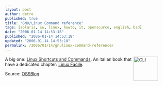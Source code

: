 ```yaml
---
layout: post
author: detro
published: true
title: "GNU/Linux Command reference"
tags: [solaris, sw, linux, howto, it, opensource, english, bsd]
date: "2006-01-14 14:53:18"
published: "2006-01-14 14:53:18"
updated: "2006-01-14 14:53:18"
permalink: /2006/01/14/gnulinux-command-reference/
---
```


<img width="80" align="right" src="http://www.ossblog.it/uploads/terminal.png" alt="CLI" />
A big one: <a target="_new" href="http://www.unixguide.net/linux/linuxshortcuts.shtml">Linux Shortcuts and Commands</a>.
An italian book that have a dedicated chapter: <a target="_new" href="http://linuxfacile.medri.org/">Linux Facile</a>.

Source: <a target="_new" href="http://www.ossblog.it/post/377/cli_reference_gnu_linux_command">OSSBlog</a>.
